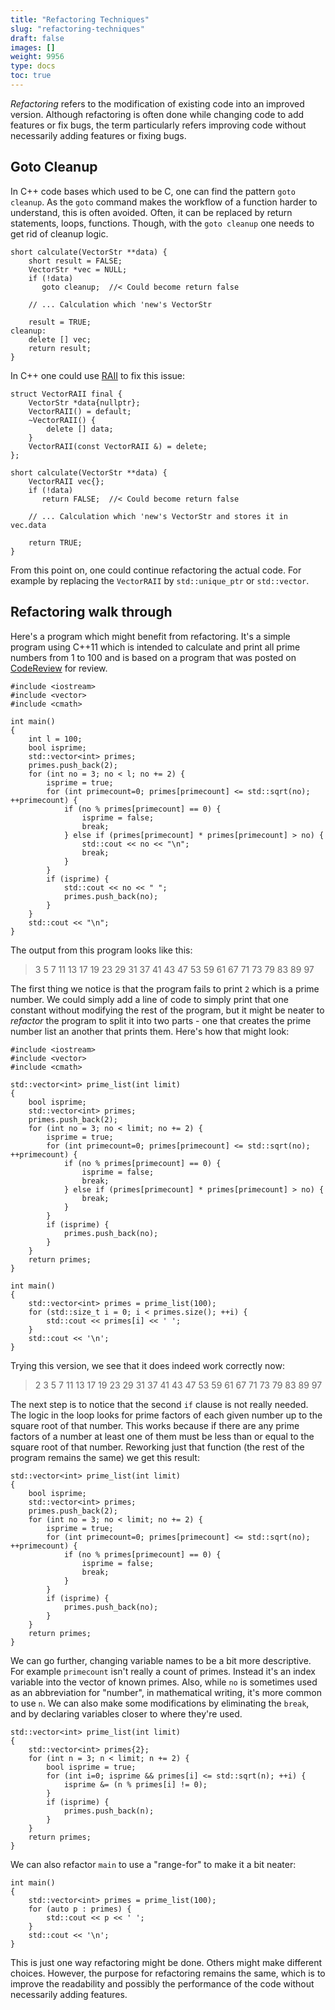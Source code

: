 ```yaml
---
title: "Refactoring Techniques"
slug: "refactoring-techniques"
draft: false
images: []
weight: 9956
type: docs
toc: true
---
```


*Refactoring* refers to the modification of existing code into an improved version.  Although refactoring is often done while changing code to add features or fix bugs, the term particularly refers improving code without necessarily adding features or fixing bugs.

## Goto Cleanup
In C++ code bases which used to be C, one can find the pattern `goto cleanup`. As the `goto` command makes the workflow of a function harder to understand, this is often avoided. Often, it can be replaced by return statements, loops, functions. Though, with the `goto cleanup` one needs to get rid of cleanup logic.

    short calculate(VectorStr **data) {
        short result = FALSE;
        VectorStr *vec = NULL;
        if (!data)
           goto cleanup;  //< Could become return false

        // ... Calculation which 'new's VectorStr

        result = TRUE;
    cleanup:
        delete [] vec;
        return result;
    }

In C++ one could use [RAII](https://www.wikiod.com/docs/c%2b%2b/1320/raii-resource-acquisition-is-initialization) to fix this issue:

    struct VectorRAII final {
        VectorStr *data{nullptr};
        VectorRAII() = default;
        ~VectorRAII() {
            delete [] data;
        }
        VectorRAII(const VectorRAII &) = delete;
    };

    short calculate(VectorStr **data) {
        VectorRAII vec{};
        if (!data)
           return FALSE;  //< Could become return false

        // ... Calculation which 'new's VectorStr and stores it in vec.data

        return TRUE;
    }

From this point on, one could continue refactoring the actual code. For example by replacing the `VectorRAII` by `std::unique_ptr` or `std::vector`.

## Refactoring walk through
Here's a program which might benefit from refactoring.  It's a simple program using C++11 which is intended to calculate and print all prime numbers from 1 to 100 and is based on a program that was posted on [CodeReview](https://codereview.stackexchange.com/) for review.  


    #include <iostream>
    #include <vector>
    #include <cmath>

    int main()
    {
        int l = 100;
        bool isprime;
        std::vector<int> primes;
        primes.push_back(2);
        for (int no = 3; no < l; no += 2) {
            isprime = true;
            for (int primecount=0; primes[primecount] <= std::sqrt(no); ++primecount) {
                if (no % primes[primecount] == 0) {
                    isprime = false;
                    break;
                } else if (primes[primecount] * primes[primecount] > no) {
                    std::cout << no << "\n";
                    break;
                }
            }
            if (isprime) {
                std::cout << no << " ";
                primes.push_back(no);
            }
        }
        std::cout << "\n";
    }

The output from this program looks like this:

> 3 5 7 11 13 17 19 23 29 31 37 41 43 47 53 59 61 67 71 73 79 83 89 97 

The first thing we notice is that the program fails to print `2` which is a prime number.  We could simply add a line of code to simply print that one constant without modifying the rest of the program, but it might be neater to *refactor* the program to split it into two parts - one that creates the prime number list an another that prints them.  Here's how that might look:

    #include <iostream>
    #include <vector>
    #include <cmath>

    std::vector<int> prime_list(int limit)
    {
        bool isprime;
        std::vector<int> primes;
        primes.push_back(2);
        for (int no = 3; no < limit; no += 2) {
            isprime = true;
            for (int primecount=0; primes[primecount] <= std::sqrt(no); ++primecount) {
                if (no % primes[primecount] == 0) {
                    isprime = false;
                    break;
                } else if (primes[primecount] * primes[primecount] > no) {
                    break;
                }
            }
            if (isprime) {
                primes.push_back(no);
            }
        }
        return primes;
    }

    int main() 
    {
        std::vector<int> primes = prime_list(100);
        for (std::size_t i = 0; i < primes.size(); ++i) {
            std::cout << primes[i] << ' ';
        }
        std::cout << '\n';
    }

Trying this version, we see that it does indeed work correctly now:

> 2 3 5 7 11 13 17 19 23 29 31 37 41 43 47 53 59 61 67 71 73 79 83 89 97 

The next step is to notice that the second `if` clause is not really needed.  The logic in the loop looks for prime factors of each given number up to the square root of that number.  This works because if there are any prime factors of a number at least one of them must be less than or equal to the square root of that number.  Reworking just that function (the rest of the program remains the same) we get this result:

    std::vector<int> prime_list(int limit)
    {
        bool isprime;
        std::vector<int> primes;
        primes.push_back(2);
        for (int no = 3; no < limit; no += 2) {
            isprime = true;
            for (int primecount=0; primes[primecount] <= std::sqrt(no); ++primecount) {
                if (no % primes[primecount] == 0) {
                    isprime = false;
                    break;
                }
            }
            if (isprime) {
                primes.push_back(no);
            }
        }
        return primes;
    }

We can go further, changing variable names to be a bit more descriptive.  For example `primecount` isn't really a count of primes.  Instead it's an index variable into the vector of known primes.  Also, while `no` is sometimes used as an abbreviation for "number", in mathematical writing, it's more common to use `n`.  We can also make some modifications by eliminating the `break`, and by declaring variables closer to where they're used.

    std::vector<int> prime_list(int limit)
    {
        std::vector<int> primes{2};
        for (int n = 3; n < limit; n += 2) {
            bool isprime = true;
            for (int i=0; isprime && primes[i] <= std::sqrt(n); ++i) {
                isprime &= (n % primes[i] != 0);
            }
            if (isprime) {
                primes.push_back(n);
            }
        }
        return primes;
    }

We can also refactor `main` to use a "range-for" to make it a bit neater:

    int main() 
    {
        std::vector<int> primes = prime_list(100);
        for (auto p : primes) {
            std::cout << p << ' ';
        }
        std::cout << '\n';
    }

This is just one way refactoring might be done.  Others might make different choices.  However, the purpose for refactoring remains the same, which is to improve the readability and possibly the performance of the code without necessarily adding features.


